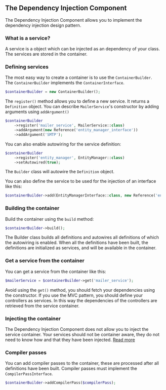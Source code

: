 ## The Dependency Injection Component
The Dependency Injection Component allows you to implement the dependency injection design pattern.

### What is a service?
A service is a object which can be injected as an dependency of your class.
The services are stored in the container.

### Defining services

The most easy way to create a container is to use the `ContainerBuilder`. The `ContainerBuilder` implements the `ContainerInterface`.
````PHP
$containerBuilder = new ContainerBuilder();
````

The `register()` method allows you to define a new service. It returns a `Definition` object.
You can describe `MailerService`'s constructor by adding arguments using `addArgument()`
````PHP
$containerBuilder
    ->register('mailer_service', MailerService::class)
    ->addArgument(new Reference('entity_manager_interface'))
    ->addArgument('SMTP');
````

You can also enable autowiring for the service definition:
````PHP
$containerBuilder
    ->register('entity_manager', EntityManager::class)
    ->setAutowired(true);
````
The `Builder` class will autowire the `Definition` object.


You can also define the service to be used for the injection of an interface like this:
````PHP
$containerBuilder->add(EntityManagerInterface::class, new Reference('entity_manager'));
````

### Building the container
Build the container using the `build` method:
````PHP
$containerBuilder->build();
````

The Builder class builds all definitions and autowires all definitions of which the autowiring is enabled.
When all the definitions have been built, the definitions are initialized as services, and will be available in the container.

### Get a service from the container
You can get a service from the container like this:
````PHP
$mailerService = $containerBuilder->get('mailer_service');
````
Avoid using the `get()` method, you should fetch your dependencies using the constructor.
If you use the MVC pattern, you should define your controllers as services.
In this way the dependencies of the controllers are retrieved from the service container.

### Injecting the container
The Dependency Injection Component does not allow you to inject the service container.
Your services should not be container aware, they do not need to know how and that they have been injected.
[Read more](https://stackoverflow.com/questions/10356497/is-is-an-anti-pattern-to-inject-di-container-to-almost-each-class)

### Compiler passes
You can add compiler passes to the container, these are processed after all definitions have been built.
Compiler passes must implement the `CompilerPassInterface`.
````PHP
$containerBuilder->addCompilerPass($compilerPass);
````
